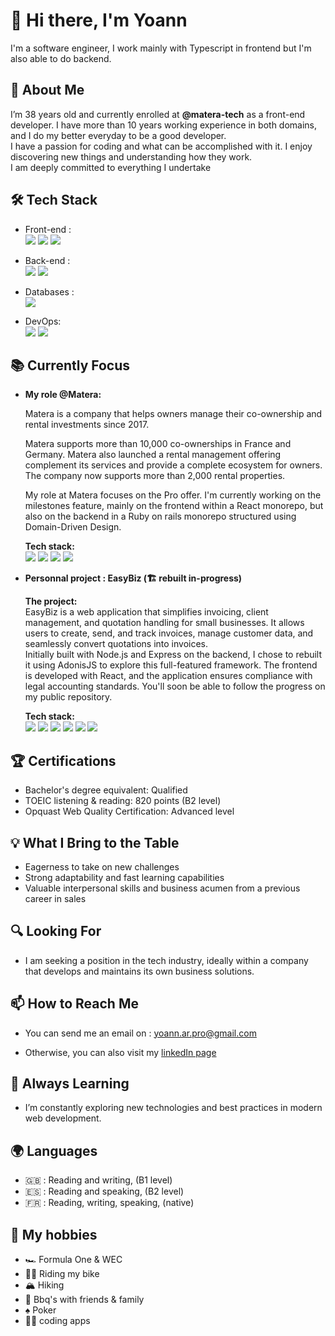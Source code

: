 # 👋 Hi there, I'm Yoann

I'm a software engineer, I work mainly with Typescript in frontend but I'm also able to do backend.

  <!-- <img src="https://img.shields.io/badge/typescript-007acc?style=plastic&logo=typescript&logoColor=white"/>
  <img src="https://img.shields.io/badge/javascript-f0db4f?style=plastic&logo=javascript&logoColor=323330"/>
  <img src="https://img.shields.io/badge/css-blue?style=plastic&logo=css3"/>
  <img src="https://img.shields.io/badge/html-white?style=plastic&logo=html5"/> -->

## 🚀 About Me

I’m 38 years old and currently enrolled at **@matera-tech** as a front-end developer. I have more than 10 years working experience in both domains, and I do my better everyday to be a good developer.
<br>
I have a passion for coding and what can be accomplished with it. I enjoy discovering new things and understanding how they work.
<br>
I am deeply committed to everything I undertake

## 🛠 Tech Stack

- Front-end :<br>
  <img src="https://img.shields.io/badge/react-222222?style=plastic&logo=react"/>
  <img src="https://img.shields.io/badge/next-black?style=plastic&logo=next.js"/>
  <img src="https://img.shields.io/badge/vite-white?style=plastic&logo=vite"/>

- Back-end :<br>
  <img src="https://img.shields.io/badge/node-333333?style=plastic&logo=node.js"/>
  <img src="https://img.shields.io/badge/express-333333?style=plastic&logo=express"/>

- Databases :<br>
  <img src="https://img.shields.io/badge/postresql-336791?style=plastic&logo=postgresql&logoColor=white"/>
  <!-- <img src="https://img.shields.io/badge/MongoDB-47A248.svg?style=plastic&logo=mongodb&logoColor=white" /> -->

- DevOps:<br>
  <img src="https://img.shields.io/badge/docker-E5F2FC?style=plastic&logo=docker"/>
  <img src="https://img.shields.io/badge/Github actions-black?style=plastic&logo=github-actions"/>

## 📚 Currently Focus

- **My role @Matera:**

  Matera is a company that helps owners manage their co-ownership and rental investments since 2017.

  Matera supports more than 10,000 co-ownerships in France and Germany. Matera also launched a rental management offering complement its services and provide a complete ecosystem for owners. The company now supports more than 2,000 rental properties.

  My role at Matera focuses on the Pro offer. I'm currently working on the milestones feature, mainly on the frontend within a React monorepo, but also on the backend in a Ruby on rails monorepo structured using Domain-Driven Design.

  **Tech stack:**<br>
  <img src="https://img.shields.io/badge/-007acc?style=plastic&logo=typescript&logoColor=white"/> <img src="https://img.shields.io/badge/-222222?style=plastic&logo=react"/>
  <img src="https://img.shields.io/badge/-D91404?style=plastic&logo=ruby"/>
  <img src="https://img.shields.io/badge/-CC0000?style=plastic&logo=rubyonrails"/>

- **Personnal project : EasyBiz (🏗️ rebuilt in-progress)**

  **The project:**<br>
  EasyBiz is a web application that simplifies invoicing, client management, and quotation handling for small businesses. It allows users to create, send, and track invoices, manage customer data, and seamlessly convert quotations into invoices. <br>
  Initially built with Node.js and Express on the backend, I chose to rebuilt it using AdonisJS to explore this full-featured framework. The frontend is developed with React, and the application ensures compliance with legal accounting standards.
  You'll soon be able to follow the progress on my public repository.

  **Tech stack:**<br>
  <img src="https://img.shields.io/badge/-007acc?style=plastic&logo=typescript&logoColor=white"/>
  <img src="https://img.shields.io/badge/-222222?style=plastic&logo=react"/>
  <img src="https://img.shields.io/badge/-333333?style=plastic&logo=node.js"/>
  <img src="https://img.shields.io/badge/-E5F2FC?style=plastic&logo=docker"/>
  <img src="https://img.shields.io/badge/-black?style=plastic&logo=github-actions"/>
  <img src="https://img.shields.io/badge/-336791?style=plastic&logo=postgresql&logoColor=white"/>

## 🏆 Certifications

- Bachelor's degree equivalent: Qualified
- TOEIC listening & reading: 820 points (B2 level)
- Opquast Web Quality Certification: Advanced level

## 💡 What I Bring to the Table

- Eagerness to take on new challenges
- Strong adaptability and fast learning capabilities
- Valuable interpersonal skills and business acumen from a previous career in sales

## 🔍 Looking For

- I am seeking a position in the tech industry, ideally within a company that develops and maintains its own business solutions.

## 📫 How to Reach Me

- You can send me an email on :
  yoann.ar.pro@gmail.com

- Otherwise, you can also visit my
  [linkedIn page](https://www.linkedin.com/in/yoann-auroy/)

## 🌱 Always Learning

- I’m constantly exploring new technologies and best practices in modern web development.

## 🌍 Languages

- 🇬🇧 : Reading and writing, (B1 level)
- 🇪🇸 : Reading and speaking, (B2 level)
- 🇫🇷 : Reading, writing, speaking, (native)

## 👀 My hobbies

- 🏎️ Formula One & WEC
- 🚴‍♂️ Riding my bike
- 🏔️ Hiking
- 🥩 Bbq's with friends & family
- ♠️ Poker
- 👨‍💻 coding apps
